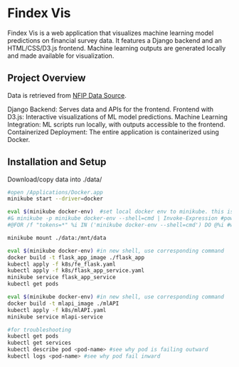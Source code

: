 # Findex Vis

Findex Vis is a web application that visualizes machine learning model predictions on financial survey data. It features a Django backend and an HTML/CSS/D3.js frontend. Machine learning outputs are generated locally and made available for visualization.

## Project Overview

Data is retrieved from [NFIP Data Source](https://www.fema.gov/openfema-data-page/fima-nfip-redacted-claims-v2).  

Django Backend: Serves data and APIs for the frontend.
Frontend with D3.js: Interactive visualizations of ML model predictions.
Machine Learning Integration: ML scripts run locally, with outputs accessible to the frontend.
Containerized Deployment: The entire application is containerized using Docker.


## Installation and Setup
Download/copy data into ./data/

```bash
#open /Applications/Docker.app
minikube start --driver=docker

eval $(minikube docker-env)  #set local docker env to minikube. this is for mac
#& minikube -p minikube docker-env --shell=cmd | Invoke-Expression #powershell
#@FOR /f "tokens=*" %i IN ('minikube docker-env --shell=cmd') DO @%i #windows anaconda prompt

minikube mount ./data:/mnt/data

eval $(minikube docker-env) #in new shell, use corresponding command
docker build -t flask_app_image ./flask_app
kubectl apply -f k8s/fe_flask.yaml
kubectl apply -f k8s/flask_app_service.yaml
minikube service flask_app_service
kubectl get pods 

eval $(minikube docker-env) #in new shell, use corresponding command
docker build -t mlapi_image ./mlAPI
kubectl apply -f k8s/mlAPI.yaml
minikube service mlapi-service

#for troubleshooting
kubectl get pods
kubectl get services
kubectl describe pod <pod-name> #see why pod is failing outward
kubectl logs <pod-name> #see why pod fail inward
```